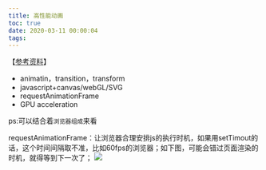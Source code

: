 ```yaml
---
title: 高性能动画
toc: true
date: 2020-03-11 00:00:04
tags:
---
```


【[参考资料](https://www.jianshu.com/p/67757d73efcf)】
* animatin，transition，transform
* javascript+canvas/webGL/SVG
* requestAnimationFrame
* GPU acceleration

ps:可以结合着`浏览器组成`来看


requestAnimationFrame：让浏览器合理安排js的执行时机，如果用setTimout的话，这个时间间隔取不准，比如60fps的浏览器；如下图，可能会错过页面渲染的时机，就得等到下一次了；
![](/img/Snip20200311_3.png)
